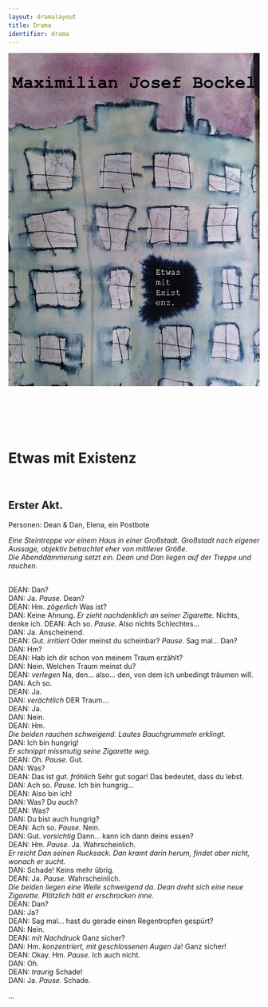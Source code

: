 ```yaml
---
layout: dramalayout
title: Drama
identifier: drama
---
```


<img class="image-content" src="/images/EmE-cover.png" alt="Etwas mit Existenz">
<br>
<br>
<br>
<br>
<br>
<br>

# Etwas mit Existenz
<br>

## Erster Akt.

Personen: Dean & Dan, Elena, ein Postbote  

*Eine Steintreppe vor einem Haus in einer Großstadt. Großstadt nach eigener Aussage, objektiv betrachtet eher von mittlerer Größe.*   
*Die Abenddämmerung setzt ein. Dean und Dan liegen auf der Treppe und rauchen*.  
<br>

DEAN: Dan?  
DAN: Ja. *Pause.* Dean?  
DEAN: Hm. *zögerlich* Was ist?  
DAN: Keine Ahnung. *Er zieht nachdenklich an seiner Zigarette.* Nichts, denke ich.
DEAN: Ach so. *Pause.* Also nichts Schlechtes...  
DAN: Ja. Anscheinend.  
DEAN: Gut. *irritiert* Oder meinst du scheinbar? *Pause.* Sag mal... Dan?  
DAN: Hm?  
DEAN: Hab ich dir schon von meinem Traum erzählt?  
DAN: Nein. Welchen Traum meinst du?  
DEAN: *verlegen* Na, den... also... den, von dem ich unbedingt träumen will.  
DAN: Ach so.  
DEAN: Ja.  
DAN: *verächtlich* DER Traum...  
DEAN: Ja.  
DAN: Nein.  
DEAN: Hm.   
*Die beiden rauchen schweigend. Lautes Bauchgrummeln erklingt.*  
DAN: Ich bin hungrig!  
*Er schnippt missmutig seine Zigarette weg.*  
DEAN: Oh. *Pause.* Gut.  
DAN: Was?  
DEAN: Das ist gut. *fröhlich* Sehr gut sogar! Das bedeutet, dass du lebst.  
DAN: Ach so. *Pause.* Ich bin hungrig...  
DEAN: Also bin ich!  
DAN: Was? Du auch?  
DEAN: Was?  
DAN: Du bist auch hungrig?  
DEAN: Ach so. *Pause.* Nein.  
DAN: Gut. *vorsichtig* Dann... kann ich dann deins essen?  
DEAN: Hm. *Pause.* Ja. Wahrscheinlich.   
*Er reicht Dan seinen Rucksack. Dan kramt darin herum, findet aber nicht, wonach er sucht.*  
DAN: Schade! Keins mehr übrig.  
DEAN: Ja. *Pause.* Wahrscheinlich.  
*Die beiden liegen eine Weile schweigend da. Dean dreht sich eine neue Zigarette. Plötzlich hält er erschrocken inne.*  
DEAN: Dan?  
DAN: Ja?  
DEAN: Sag mal... hast du gerade einen Regentropfen gespürt?  
DAN: Nein.  
DEAN: *mit Nachdruck* Ganz sicher?  
DAN: Hm. *konzentriert, mit geschlossenen Augen* Ja! Ganz sicher!  
DEAN: Okay. Hm. *Pause.* Ich auch nicht.  
DAN: Oh.  
DEAN: *traurig* Schade!  
DAN: Ja. *Pause.* Schade.  

...